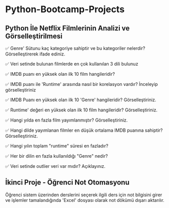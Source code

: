 # Python-Bootcamp-Projects
 
## Python İle Netflix Filmlerinin Analizi ve Görselleştirilmesi

✅ Genre' Sütunu kaç kategoriye sahiptir ve bu kategoriler nelerdir? Görselleştirerek ifade ediniz.

✅ Veri setinde bulunan filmlerde en çok kullanılan 3 dili bulunuz

✅ IMDB puanı en yüksek olan ilk 10 film hangileridir?

✅ IMDB puanı ile 'Runtime' arasında nasıl bir korelasyon vardır? İnceleyip görselleştiriniz

✅ IMDB Puanı en yüksek olan ilk 10 'Genre' hangileridir? Görselleştiriniz.

✅ Runtime' değeri en yüksek olan ilk 10 film hangileridir? Görselleştiriniz.

✅ Hangi yılda en fazla film yayımlanmıştır? Görselleştiriniz.

✅ Hangi dilde yayımlanan filmler en düşük ortalama IMDB puanına sahiptir? Görselleştiriniz.

✅ Hangi yılın toplam "runtime" süresi en fazladır?

✅ Her bir dilin en fazla kullanıldığı "Genre" nedir?

✅ Veri setinde outlier veri var mıdır? Açıklayınız.

## İkinci Proje - Öğrenci Not Otomasyonu

Öğrenci sistem üzerinden derslerini seçerek ilgili ders için not bilgisini girer ve işlemler tamalandığında 'Excel' dosyası olarak not dökümü dışarı aktarılır.
